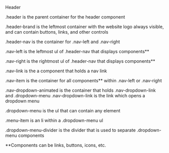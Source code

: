 Header

.header is the parent container for the header component

.header-brand is the leftmost container with the website logo always visible, and can contain buttons, links, and other controls

.header-nav is the container for .nav-left and .nav-right

.nav-left is the leftmost ul of .header-nav that displays components** 

.nav-right is the rightmost ul of .header-nav that displays components**

.nav-link is the a component that holds a nav link

.nav-item is the container for all components** within .nav-left or .nav-right

.nav-dropdown-animated is the container that holds .nav-dropdown-link and .dropdown-menu
.nav-dropdown-link is the link which opens a dropdown menu

 
.dropdown-menu is the ul that can contain any element

.menu-item is an li within a .dropdown-menu ul


.dropdown-menu-divider is the divider that is used to separate .dropdown-menu components


**Components can be links, buttons, icons, etc.